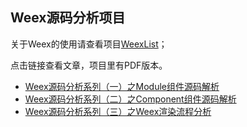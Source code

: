 ## Weex源码分析项目

关于Weex的使用请查看项目[WeexList](https://github.com/liuzhao2007/WeexList)；

点击链接查看文章，项目里有PDF版本。

- [Weex源码分析系列（一）之Module组件源码解析](http://www.jianshu.com/p/208abd91f54e)
- [Weex源码分析系列（二）之Component组件源码解析](http://www.jianshu.com/u/fdb392adfbed)
- [Weex源码分析系列（三）之Weex渲染流程分析](http://www.jianshu.com/p/3686315d3ad6)